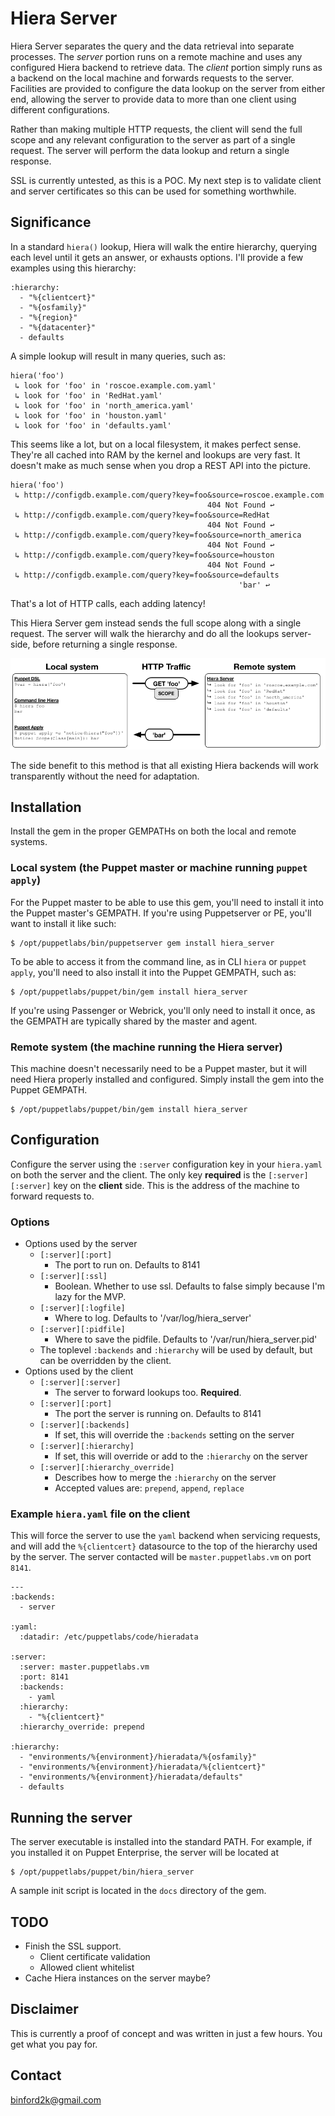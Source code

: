 # Hiera Server

Hiera Server separates the query and the data retrieval into separate processes.
The *server* portion runs on a remote machine and uses any configured Hiera
backend to retrieve data. The *client* portion simply runs as a backend on the
local machine and forwards requests to the server. Facilities are provided to
configure the data lookup on the server from either end, allowing the server to
provide data to more than one client using different configurations.

Rather than making multiple HTTP requests, the client will send the full scope
and any relevant configuration to the server as part of a single request. The
server will perform the data lookup and return a single response.

SSL is currently untested, as this is a POC. My next step is to validate client
and server certificates so this can be used for something worthwhile.

## Significance

In a standard `hiera()` lookup, Hiera will walk the entire hierarchy, querying
each level until it gets an answer, or exhausts options. I'll provide a few
examples using this hierarchy:

    :hierarchy:
      - "%{clientcert}"
      - "%{osfamily}"
      - "%{region}"
      - "%{datacenter}"
      - defaults

A simple lookup will result in many queries, such as:

    hiera('foo')
     ↳ look for 'foo' in 'roscoe.example.com.yaml'
     ↳ look for 'foo' in 'RedHat.yaml'
     ↳ look for 'foo' in 'north_america.yaml'
     ↳ look for 'foo' in 'houston.yaml'
     ↳ look for 'foo' in 'defaults.yaml'

This seems like a lot, but on a local filesystem, it makes perfect sense. They're
all cached into RAM by the kernel and lookups are very fast. It doesn't make as
much sense when you drop a REST API into the picture.

    hiera('foo')
     ↳ http://configdb.example.com/query?key=foo&source=roscoe.example.com
                                                404 Not Found ↩︎
     ↳ http://configdb.example.com/query?key=foo&source=RedHat
                                                404 Not Found ↩︎
     ↳ http://configdb.example.com/query?key=foo&source=north_america
                                                404 Not Found ↩︎
     ↳ http://configdb.example.com/query?key=foo&source=houston
                                                404 Not Found ↩︎
     ↳ http://configdb.example.com/query?key=foo&source=defaults
                                                       'bar' ↩︎

That's a lot of HTTP calls, each adding latency!

This Hiera Server gem instead sends the full scope along with a single request.
The server will walk the hierarchy and do all the lookups server-side, before
returning a single response.

![Screenshot](http_traffic.png)

The side benefit to this method is that all existing Hiera backends will work
transparently without the need for adaptation.

## Installation

Install the gem in the proper GEMPATHs on both the local and remote systems.

### Local system (the Puppet master or machine running `puppet apply`)

For the Puppet master to be able to use this gem, you'll need to install it into
the Puppet master's GEMPATH. If you're using Puppetserver or PE, you'll want to
install it like such:

    $ /opt/puppetlabs/bin/puppetserver gem install hiera_server

To be able to access it from the command line, as in CLI `hiera` or `puppet apply`,
you'll need to also install it into the Puppet GEMPATH, such as:

    $ /opt/puppetlabs/puppet/bin/gem install hiera_server

If you're using Passenger or Webrick, you'll only need to install it once, as the
GEMPATH are typically shared by the master and agent.

### Remote system (the machine running the Hiera server)

This machine doesn't necessarily need to be a Puppet master, but it will need Hiera
properly installed and configured. Simply install the gem into the Puppet GEMPATH.

    $ /opt/puppetlabs/puppet/bin/gem install hiera_server

## Configuration

Configure the server using the `:server` configuration key in your `hiera.yaml`
on both the server and the client. The only key **required** is the `[:server][:server]`
key on the **client** side. This is the address of the machine to forward requests
to.

### Options

* Options used by the server
    * `[:server][:port]`
        * The port to run on. Defaults to 8141
    * `[:server][:ssl]`
        * Boolean. Whether to use ssl. Defaults to false simply because I'm lazy for the MVP.
    * `[:server][:logfile]`
        * Where to log. Defaults to '/var/log/hiera_server'
    * `[:server][:pidfile]`
        * Where to save the pidfile. Defaults to '/var/run/hiera_server.pid'
    * The toplevel `:backends` and `:hierarchy` will be used by default, but
      can be overridden by the client.
* Options used by the client
    * `[:server][:server]`
        * The server to forward lookups too. **Required**.
    * `[:server][:port]`
        * The port the server is running on. Defaults to 8141
    * `[:server][:backends]`
        * If set, this will override the `:backends` setting on the server
    * `[:server][:hierarchy]`
        * If set, this will override or add to the `:hierarchy` on the server
    * `[:server][:hierarchy_override]`
        * Describes how to merge the `:hierarchy` on the server
        * Accepted values are: `prepend`, `append`, `replace`

### Example `hiera.yaml` file on the client

This will force the server to use the `yaml` backend when servicing requests,
and will add the `%{clientcert}` datasource to the top of the hierarchy used by
the server.  The server contacted will be `master.puppetlabs.vm` on port `8141`.

    ---
    :backends:
      - server
    
    :yaml:
      :datadir: /etc/puppetlabs/code/hieradata
    
    :server:
      :server: master.puppetlabs.vm
      :port: 8141
      :backends:
        - yaml
      :hierarchy:
        - "%{clientcert}"
      :hierarchy_override: prepend
    
    :hierarchy:
      - "environments/%{environment}/hieradata/%{osfamily}"
      - "environments/%{environment}/hieradata/%{clientcert}"
      - "environments/%{environment}/hieradata/defaults"
      - defaults

## Running the server

The server executable is installed into the standard PATH. For example, if you
installed it on Puppet Enterprise, the server will be located at

    $ /opt/puppetlabs/puppet/bin/hiera_server

A sample init script is located in the `docs` directory of the gem.

## TODO

* Finish the SSL support.
    * Client certificate validation
    * Allowed client whitelist
* Cache Hiera instances on the server maybe?

## Disclaimer

This is currently a proof of concept and was written in just a few hours. You get what you pay for.

Contact
-------

binford2k@gmail.com
